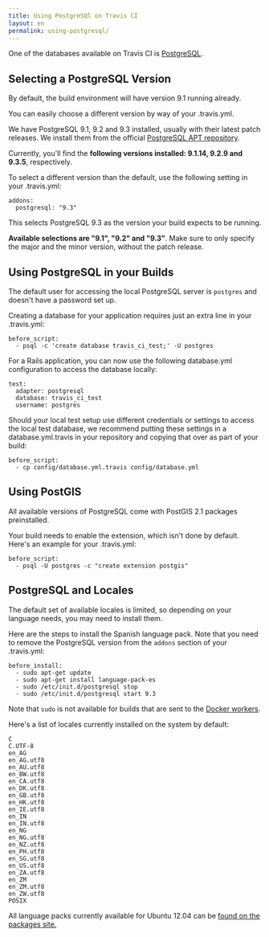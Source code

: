 ```yaml
---
title: Using PostgreSQl on Travis CI
layout: en
permalink: using-postgresql/
---
```

<div id="toc">
</div>

One of the databases available on Travis CI is [PostgreSQL](http://postgresql.org).

## Selecting a PostgreSQL Version

By default, the build environment will have version 9.1 running already.

You can easily choose a different version by way of your .travis.yml.

We have PostgreSQL 9.1, 9.2 and 9.3 installed, usually with their latest patch releases. We install them from the official [PostgreSQL APT repository](http://apt.postgresql.org).

Currently, you'll find the **following versions installed: 9.1.14, 9.2.9 and 9.3.5**, respectively.

To select a different version than the default, use the following setting in your .travis.yml:

    addons:
      postgresql: "9.3"

This selects PostgreSQL 9.3 as the version your build expects to be running.

**Available selections are "9.1", "9.2" and "9.3"**. Make sure to only specify the major and the minor version, without the patch release.

## Using PostgreSQL in your Builds

The default user for accessing the local PostgreSQL server is `postgres` and doesn't have a password set up.

Creating a database for your application requires just an extra line in your .travis.yml:

    before_script:
      - psql -c 'create database travis_ci_test;' -U postgres

For a Rails application, you can now use the following database.yml configuration to access the database locally:

    test:
      adapter: postgresql
      database: travis_ci_test
      username: postgres

Should your local test setup use different credentials or settings to access the local test database, we recommend putting these settings in a database.yml.travis in your repository and copying that over as part of your build:

    before_script:
      - cp config/database.yml.travis config/database.yml

## Using PostGIS

All available versions of PostgreSQL come with PostGIS 2.1 packages preinstalled.

Your build needs to enable the extension, which isn't done by default. Here's an example for your .travis.yml:

    before_script:
      - psql -U postgres -c "create extension postgis"

## PostgreSQL and Locales

The default set of available locales is limited, so depending on your language needs, you may need to install them.

Here are the steps to install the Spanish language pack. Note that you need to remove the PostgreSQL version from the `addons` section of your .travis.yml:

    before_install:
      - sudo apt-get update
      - sudo apt-get install language-pack-es
      - sudo /etc/init.d/postgresql stop
      - sudo /etc/init.d/postgresql start 9.3

<div class="note-box">
Note that <code>sudo</code> is not available for builds that are sent to the <a href="/user/workers/docker">Docker workers</a>.
</div>


Here's a list of locales currently installed on the system by default:

    C
    C.UTF-8
    en_AG
    en_AG.utf8
    en_AU.utf8
    en_BW.utf8
    en_CA.utf8
    en_DK.utf8
    en_GB.utf8
    en_HK.utf8
    en_IE.utf8
    en_IN
    en_IN.utf8
    en_NG
    en_NG.utf8
    en_NZ.utf8
    en_PH.utf8
    en_SG.utf8
    en_US.utf8
    en_ZA.utf8
    en_ZM
    en_ZM.utf8
    en_ZW.utf8
    POSIX

All language packs currently available for Ubuntu 12.04 can be [found on the packages site.](http://packages.ubuntu.com/search?keywords=language-pack&searchon=names&suite=precise&section=all)
